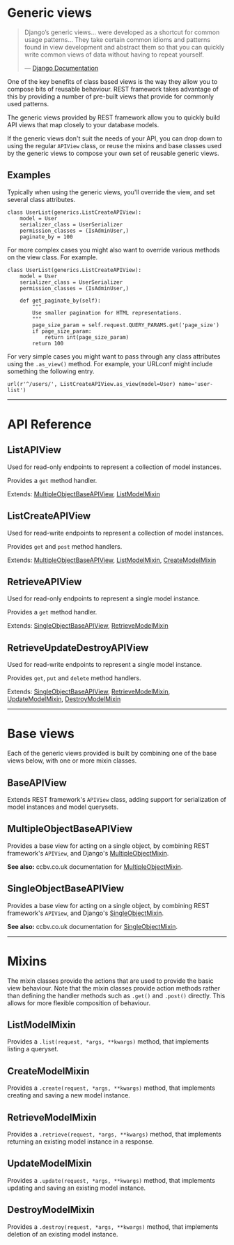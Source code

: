 <a class="github" href="mixins.py"></a>
<a class="github" href="generics.py"></a>

# Generic views

> Django’s generic views... were developed as a shortcut for common usage patterns... They take certain common idioms and patterns found in view development and abstract them so that you can quickly write common views of data without having to repeat yourself.
>
> &mdash; [Django Documentation][cite]

One of the key benefits of class based views is the way they allow you to compose bits of reusable behaviour.  REST framework takes advantage of this by providing a number of pre-built views that provide for commonly used patterns. 

The generic views provided by REST framework allow you to quickly build API views that map closely to your database models.

If the generic views don't suit the needs of your API, you can drop down to using the regular `APIView` class, or reuse the mixins and base classes used by the generic views to compose your own set of reusable generic views. 

## Examples

Typically when using the generic views, you'll override the view, and set several class attributes.

    class UserList(generics.ListCreateAPIView):
        model = User
        serializer_class = UserSerializer
        permission_classes = (IsAdminUser,)
        paginate_by = 100

For more complex cases you might also want to override various methods on the view class.  For example.

    class UserList(generics.ListCreateAPIView):
        model = User
        serializer_class = UserSerializer
        permission_classes = (IsAdminUser,)
        
        def get_paginate_by(self):
            """
            Use smaller pagination for HTML representations.
            """
            page_size_param = self.request.QUERY_PARAMS.get('page_size')
            if page_size_param:
                return int(page_size_param)
            return 100

For very simple cases you might want to pass through any class attributes using the `.as_view()` method.  For example, your URLconf might include something the following entry.

    url(r'^/users/', ListCreateAPIView.as_view(model=User) name='user-list')

---

# API Reference

## ListAPIView

Used for read-only endpoints to represent a collection of model instances.

Provides a `get` method handler.

Extends: [MultipleObjectBaseAPIView], [ListModelMixin]

## ListCreateAPIView

Used for read-write endpoints to represent a collection of model instances.

Provides `get` and `post` method handlers.

Extends: [MultipleObjectBaseAPIView], [ListModelMixin], [CreateModelMixin]

## RetrieveAPIView

Used for read-only endpoints to represent a single model instance.

Provides a `get` method handler.

Extends: [SingleObjectBaseAPIView], [RetrieveModelMixin]

## RetrieveUpdateDestroyAPIView

Used for read-write endpoints to represent a single model instance.

Provides `get`, `put` and `delete` method handlers.

Extends: [SingleObjectBaseAPIView], [RetrieveModelMixin], [UpdateModelMixin], [DestroyModelMixin]

---

# Base views

Each of the generic views provided is built by combining one of the base views below, with one or more mixin classes.

## BaseAPIView

Extends REST framework's `APIView` class, adding support for serialization of model instances and model querysets.

## MultipleObjectBaseAPIView

Provides a base view for acting on a single object, by combining REST framework's `APIView`, and Django's [MultipleObjectMixin].

**See also:** ccbv.co.uk documentation for [MultipleObjectMixin][multiple-object-mixin-classy].

## SingleObjectBaseAPIView

Provides a base view for acting on a single object, by combining REST framework's `APIView`, and Django's [SingleObjectMixin].

**See also:** ccbv.co.uk documentation for [SingleObjectMixin][single-object-mixin-classy].

---

# Mixins

The mixin classes provide the actions that are used to provide the basic view behaviour.  Note that the mixin classes provide action methods rather than defining the handler methods such as `.get()` and `.post()` directly.  This allows for more flexible composition of behaviour. 

## ListModelMixin

Provides a `.list(request, *args, **kwargs)` method, that implements listing a queryset.

## CreateModelMixin

Provides a `.create(request, *args, **kwargs)` method, that implements creating and saving a new model instance.

## RetrieveModelMixin

Provides a `.retrieve(request, *args, **kwargs)` method, that implements returning an existing model instance in a response.

## UpdateModelMixin

Provides a `.update(request, *args, **kwargs)` method, that implements updating and saving an existing model instance.

## DestroyModelMixin

Provides a `.destroy(request, *args, **kwargs)` method, that implements deletion of an existing model instance.

[cite]: https://docs.djangoproject.com/en/dev/ref/class-based-views/#base-vs-generic-views
[MultipleObjectMixin]: https://docs.djangoproject.com/en/dev/ref/class-based-views/mixins-multiple-object/
[SingleObjectMixin]: https://docs.djangoproject.com/en/dev/ref/class-based-views/mixins-single-object/
[multiple-object-mixin-classy]: http://ccbv.co.uk/projects/Django/1.4/django.views.generic.list/MultipleObjectMixin/
[single-object-mixin-classy]: http://ccbv.co.uk/projects/Django/1.4/django.views.generic.detail/SingleObjectMixin/

[SingleObjectBaseAPIView]: #singleobjectbaseapiview
[MultipleObjectBaseAPIView]: #multipleobjectbaseapiview
[ListModelMixin]: #listmodelmixin
[CreateModelMixin]: #createmodelmixin
[RetrieveModelMixin]: #retrievemodelmixin
[UpdateModelMixin]: #updatemodelmixin
[DestroyModelMixin]: #destroymodelmixin